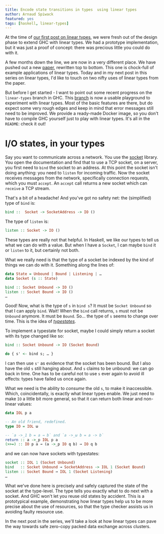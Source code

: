 ```yaml
---
title: Encode state transitions in types  using linear types
author: Arnaud Spiwack
featured: yes
tags: [haskell, linear-types]
---
```


At the time of [our first post on linear types][blog-post-one], we
were fresh out of the design phase to extend GHC with linear types. We
had a prototype implementation, but it was just a proof of concept:
there was precious little you could do with it.

A few months down the line, we are now in a very different place. We
have pushed out a new [paper][paper], rewritten top to bottom. This
one is chock-full of example applications of linear types. Today and
in my next post in this series on linear types, I'd like to touch on
two nifty uses of linear types from the paper.

But before I get started - I want to point out some recent progress on
the `linear-types` branch in GHC. This [branch][prototype] is now
a usable playground to experiment with linear types. Most of the basic
features are there, but do expect some very rough edges and keep in
mind that error messages still need to be improved. We provide
a ready-made Docker image, so you don't have to compile GHC yourself
just to play with linear types. It's all in the `README`: check it
out!

# I/O states, in your types

Say you want to communicate across a network. You use
the [socket][socket-library] library. You open the documentation and find that to
use a TCP socket, on a server, you first need to `bind` the socket to an
address. At this point the socket isn't doing anything: you need to
`listen` for incoming traffic. Now the socket receives messages from
the network, specifically connection requests, which you must
`accept`. An `accept` call returns a new socket which can `receive` a
TCP stream.

That's a bit of a headache! And you've got no safety net: the
(simplified) type of `bind` is:

```haskell
bind ::  Socket -> SocketAddress -> IO ()
```

The type of `listen` is:

```haskell
listen :: Socket -> IO ()
```

These types are really not that helpful. In Haskell, we like our types to
tell us what we can do with a value. But when I have a `Socket`, I can
maybe `bind` it or `listen` to it, but certainly not both.

What we really need is that the type of a socket be indexed by the
kind of things we can do with it. Something along the lines of:

```haskell
data State = Unbound | Bound | Listening | …
data Socket (s :: State)

bind :: Socket Unbound -> IO ()
listen :: Socket Bound -> IO ()
…
```

Good! Now, what is the type of `s` in `bind s`? It must be `Socket Unbound` so that I can apply `bind`. Wait! When the `bind` call
returns, `s` must not be `Unbound` anymore. It must be `Bound`. So…
the type of `s` seems to change over time. This is the idea
of [_typestates_][typestate-wikipedia].

To implement a typestate for socket, maybe I could simply return a
socket with its type changed like so:

```haskell
bind :: Socket Unbound -> IO (Socket Bound)

do { s' <- bind s; … }
```

I can then use `s'` as evidence that the socket has been
bound. But I also have the old `s` still hanging about. And `s` claims to
be unbound: we can go back in time. One has to be careful not to use
`s` ever again to avoid ill effects: types have failed us once again.

What we need is the ability to _consume_ the old `s`, to make it
inaccessible. Which, coincidentally, is exactly what linear types
enable. We just need to make `IO` a little bit more general, so that
it can return both linear and non-linear values:

```haskell
data IOL p a

-- An old friend, redefined.
type IO = IOL ω

-- `a ->_1 b = a ⊸ b` and `a ->_ω b = a -> b`
return :: a ->_p IOL p a
(>>=) :: IO p a ⊸ (a ->_p IO q b) ⊸ IO q b
```

and we can now have sockets with typestates:

```haskell
socket :: IOL 1 (Socket Unbound)
bind   :: Socket Unbound ⊸ SocketAddress -> IOL 1 (Socket Bound)
listen :: Socket Bound ⊸ IOL 1 (Socket Listening)
…
```

What we've done here is precisely and safely captured the state of the
socket at the type-level. The type tells you exactly what to do next
with a socket. And GHC won't let you reuse old states by accident.
This is a prototypical example, demonstrating how linear types help us
to be more precise about the use of resources, so that the type
checker assists us in avoiding faulty resource use.

In the next post in the series, we'll take a look at how linear types
can pave the way towards safe zero-copy packed data exchange across
clusters.

[paper]: https://github.com/tweag/linear-types/releases/download/v2.0/hlt.pdf
[prototype]: https://github.com/tweag/ghc/tree/linear-types
[blog-post-one]: http://www.tweag.io/posts/2017-03-13-linear-types.html
[socket-library]: https://www.stackage.org/package/socket
[typestate-wikipedia]: https://en.wikipedia.org/wiki/Typestate_analysis
[gibbon]: http://dx.doi.org/10.4230/LIPIcs.ECOOP.2017.26
[cnf]: https://doi.org/10.1145/2858949.2784735
